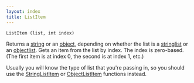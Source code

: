 ```yaml
---
layout: index
title: ListItem
---
```


    ListItem (list, int index)

Returns a [string](../types/string.html) or an [object](../types/object.html), depending on whether the list is a [stringlist](../types/stringlist.html) or an [objectlist](../types/objectlist.html). Gets an item from the list by index. The index is zero-based. (The first item is at index 0, the second is at index 1, etc.)

Usually you will know the type of list that you're passing in, so you should use the [StringListItem](stringlistitem.html) or [ObjectListItem](objectlistitem.html) functions instead.
